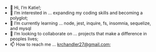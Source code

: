 - 👋 Hi, I’m Katie!;
- 👀 I’m interested in ... expanding my coding skills and becoming a polyglot;
- 🌱 I’m currently learning ... node, jest, inquire, fs, insomnia, sequelize, and mysql
- 💞️ I’m looking to collaborate on ... projects that make a difference in peoples lives;
- 📫 How to reach me ... krchandler27@gmail.com;

<!---
krchandler27/krchandler27 is a ✨ special ✨ repository because its `README.md` (this file) appears on your GitHub profile.
You can click the Preview link to take a look at your changes.
--->
